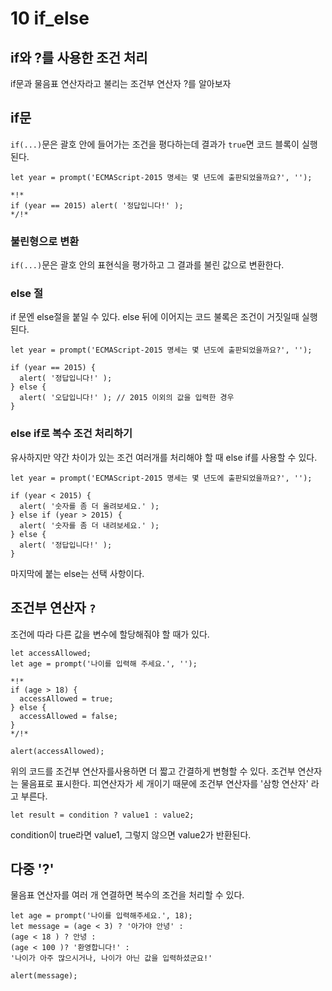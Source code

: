 # 10 if_else
## if와 ?를 사용한 조건 처리
if문과 물음표 연산자라고 불리는 조건부 연산자 ?를 알아보자
## if문
`if(...)`문은 괄호 안에 들어가는 조건을 평다하는데 결과가 `true`면 코드 블록이 실행된다.
```
let year = prompt('ECMAScript-2015 명세는 몇 년도에 출판되었을까요?', '');

*!*
if (year == 2015) alert( '정답입니다!' );
*/!*
```
### 불린형으로 변환
`if(...)`문은 괄호 안의 표현식을 평가하고 그 결과를 불린 값으로 변환한다.
### else 절
if 문엔 else절을 붙일 수 있다. else 뒤에 이어지는 코드 불록은 조건이 거짓일때 실행된다.
```
let year = prompt('ECMAScript-2015 명세는 몇 년도에 출판되었을까요?', '');

if (year == 2015) {
  alert( '정답입니다!' );
} else {
  alert( '오답입니다!' ); // 2015 이외의 값을 입력한 경우
}
```

### else if로 복수 조건 처리하기
유사하지만 약간 차이가 있는 조건 여러개를 처리해야 할 때 else if를 사용할 수 있다.
```
let year = prompt('ECMAScript-2015 명세는 몇 년도에 출판되었을까요?', '');

if (year < 2015) {
  alert( '숫자를 좀 더 올려보세요.' );
} else if (year > 2015) {
  alert( '숫자를 좀 더 내려보세요.' );
} else {
  alert( '정답입니다!' );
}
```

마지막에 붙는 else는 선택 사항이다.

## 조건부 연산자 `?`
조건에 따라 다른 값을 변수에 할당해줘야 할 때가 있다.
```
let accessAllowed;
let age = prompt('나이를 입력해 주세요.', '');

*!*
if (age > 18) {
  accessAllowed = true;
} else {
  accessAllowed = false;
}
*/!*

alert(accessAllowed);
```
위의 코드를 조건부 연산자를사용하면 더 짧고 간결하게 변형할 수 있다.
조건부 연산자는 물음표로 표시한다. 피연산자가 세 개이기 때문에 조건부 연산자를 '삼항 연산자' 라고 부른다. 
```
let result = condition ? value1 : value2;
```
condition이 true라면 value1, 그렇지 않으면 value2가 반환된다.

## 다중 '?'
물음표 연산자를 여러 개 연결하면 복수의 조건을 처리할 수 있다.

```
let age = prompt('나이를 입력해주세요.', 18);
let message = (age < 3) ? '아가야 안녕' :
(age < 18 ) ? 안녕 :
(age < 100 )? '환영합니다!' : 
'나이가 아주 많으시거나, 나이가 아닌 값을 입력하셨군요!'

alert(message);
```